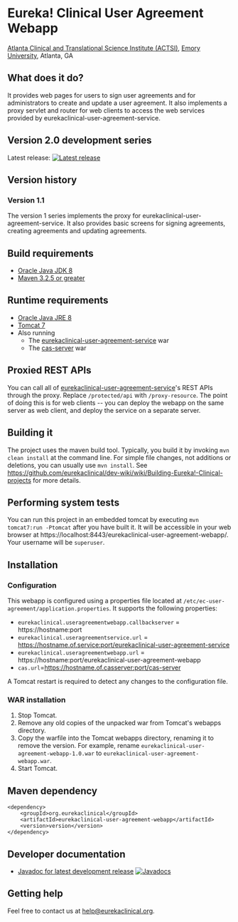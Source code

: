 # Eureka! Clinical User Agreement Webapp
[Atlanta Clinical and Translational Science Institute (ACTSI)](http://www.actsi.org), [Emory University](http://www.emory.edu), Atlanta, GA

## What does it do?
It provides web pages for users to sign user agreements and for administrators to create and update a user agreement. It also implements a proxy servlet and router for web clients to access the web services provided by eurekaclinical-user-agreement-service.

## Version 2.0 development series
Latest release: [![Latest release](https://maven-badges.herokuapp.com/maven-central/org.eurekaclinical/eurekaclinical-user-agreement-webapp/badge.svg)](https://maven-badges.herokuapp.com/maven-central/org.eurekaclinical/eurekaclinical-user-agreement-webapp)

## Version history
### Version 1.1
The version 1 series implements the proxy for eurekaclinical-user-agreement-service. It also provides basic screens for signing agreements, creating agreements and updating agreements.

## Build requirements
* [Oracle Java JDK 8](http://www.oracle.com/technetwork/java/javase/overview/index.html)
* [Maven 3.2.5 or greater](https://maven.apache.org)

## Runtime requirements
* [Oracle Java JRE 8](http://www.oracle.com/technetwork/java/javase/overview/index.html)
* [Tomcat 7](https://tomcat.apache.org)
* Also running
  * The [eurekaclinical-user-agreement-service](https://github.com/eurekaclinical/eurekaclinical-user-agreement-service) war
  * The [cas-server](https://github.com/eurekaclinical/cas) war

## Proxied REST APIs
You can call all of [eurekaclinical-user-agreement-service](https://github.com/eurekaclinical/eurekaclinical-user-agreement-service)'s REST APIs through the proxy. Replace `/protected/api` with `/proxy-resource`. The point of doing this is for web clients -- you can deploy the webapp on the same server as web client, and deploy the service on a separate server.

## Building it
The project uses the maven build tool. Typically, you build it by invoking `mvn clean install` at the command line. For simple file changes, not additions or deletions, you can usually use `mvn install`. See https://github.com/eurekaclinical/dev-wiki/wiki/Building-Eureka!-Clinical-projects for more details.

## Performing system tests
You can run this project in an embedded tomcat by executing `mvn tomcat7:run -Ptomcat` after you have built it. It will be accessible in your web browser at https://localhost:8443/eurekaclinical-user-agreement-webapp/. Your username will be `superuser`.

## Installation
### Configuration
This webapp is configured using a properties file located at `/etc/ec-user-agreement/application.properties`. It supports the following properties:
* `eurekaclinical.useragreementwebapp.callbackserver` = https://hostname:port
* `eurekaclinical.useragreementservice.url` = https://hostname.of.service:port/eurekaclinical-user-agreement-service
* `eurekaclinical.useragreementwebapp.url` = https://hostname:port/eurekaclinical-user-agreement-webapp
* `cas.url`=https://hostname.of.casserver:port/cas-server

A Tomcat restart is required to detect any changes to the configuration file.

### WAR installation
1) Stop Tomcat.
2) Remove any old copies of the unpacked war from Tomcat's webapps directory.
3) Copy the warfile into the Tomcat webapps directory, renaming it to remove the version. For example, rename `eurekaclinical-user-agreement-webapp-1.0.war` to `eurekaclinical-user-agreement-webapp.war`.
4) Start Tomcat.

## Maven dependency
```
<dependency>
    <groupId>org.eurekaclinical</groupId>
    <artifactId>eurekaclinical-user-agreement-webapp</artifactId>
    <version>version</version>
</dependency>
```

## Developer documentation
* [Javadoc for latest development release](http://javadoc.io/doc/org.eurekaclinical/eurekaclinical-user-agreement-webapp) [![Javadocs](http://javadoc.io/badge/org.eurekaclinical/eurekaclinical-user-agreement-webapp.svg)](http://javadoc.io/doc/org.eurekaclinical/eurekaclinical-user-agreement-webapp)

## Getting help
Feel free to contact us at help@eurekaclinical.org.

